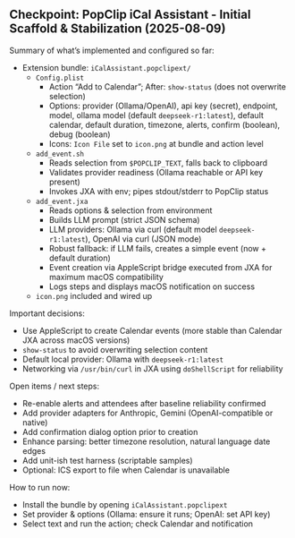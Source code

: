 ## Checkpoint: PopClip iCal Assistant - Initial Scaffold & Stabilization (2025-08-09)

Summary of what’s implemented and configured so far:

- Extension bundle: `iCalAssistant.popclipext/`
  - `Config.plist`
    - Action “Add to Calendar”; After: `show-status` (does not overwrite selection)
    - Options: provider (Ollama/OpenAI), api key (secret), endpoint, model, ollama model (default `deepseek-r1:latest`), default calendar, default duration, timezone, alerts, confirm (boolean), debug (boolean)
    - Icons: `Icon File` set to `icon.png` at bundle and action level
  - `add_event.sh`
    - Reads selection from `$POPCLIP_TEXT`, falls back to clipboard
    - Validates provider readiness (Ollama reachable or API key present)
    - Invokes JXA with env; pipes stdout/stderr to PopClip status
  - `add_event.jxa`
    - Reads options & selection from environment
    - Builds LLM prompt (strict JSON schema)
    - LLM providers: Ollama via curl (default model `deepseek-r1:latest`), OpenAI via curl (JSON mode)
    - Robust fallback: if LLM fails, creates a simple event (now + default duration)
    - Event creation via AppleScript bridge executed from JXA for maximum macOS compatibility
    - Logs steps and displays macOS notification on success
  - `icon.png` included and wired up

Important decisions:
- Use AppleScript to create Calendar events (more stable than Calendar JXA across macOS versions)
- `show-status` to avoid overwriting selection content
- Default local provider: Ollama with `deepseek-r1:latest`
- Networking via `/usr/bin/curl` in JXA using `doShellScript` for reliability

Open items / next steps:
- Re-enable alerts and attendees after baseline reliability confirmed
- Add provider adapters for Anthropic, Gemini (OpenAI-compatible or native)
- Add confirmation dialog option prior to creation
- Enhance parsing: better timezone resolution, natural language date edges
- Add unit-ish test harness (scriptable samples)
- Optional: ICS export to file when Calendar is unavailable

How to run now:
- Install the bundle by opening `iCalAssistant.popclipext`
- Set provider & options (Ollama: ensure it runs; OpenAI: set API key)
- Select text and run the action; check Calendar and notification
